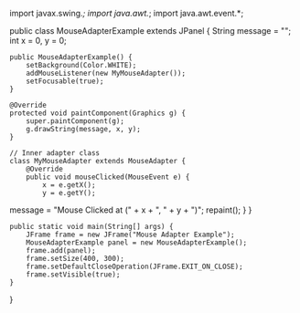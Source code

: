 import javax.swing.*;
import java.awt.*;
import java.awt.event.*;

public class MouseAdapterExample extends JPanel {
    String message = "";
    int x = 0, y = 0;

    public MouseAdapterExample() {
        setBackground(Color.WHITE);
        addMouseListener(new MyMouseAdapter());
        setFocusable(true);
    }

    @Override
    protected void paintComponent(Graphics g) {
        super.paintComponent(g);
        g.drawString(message, x, y);
    }

    // Inner adapter class
    class MyMouseAdapter extends MouseAdapter {
        @Override
        public void mouseClicked(MouseEvent e) {
            x = e.getX();
            y = e.getY();
message = "Mouse Clicked at (" + x + ", " + y + ")";
            repaint();
        }
    }

    public static void main(String[] args) {
        JFrame frame = new JFrame("Mouse Adapter Example");
        MouseAdapterExample panel = new MouseAdapterExample();
        frame.add(panel);
        frame.setSize(400, 300);
        frame.setDefaultCloseOperation(JFrame.EXIT_ON_CLOSE);
        frame.setVisible(true);
    }
}
